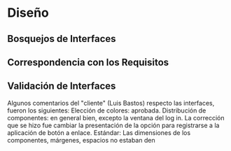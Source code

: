 
<h1>Diseño</h1>


## Bosquejos de Interfaces 
## Correspondencia con los Requisitos 
## Validación de Interfaces

Algunos comentarios del "cliente" (Luis Bastos) respecto las interfaces, fueron los siguientes: 
Elección de colores: aprobada.
Distribución de componentes: en general bien, excepto la ventana del log in. La corrección que se hizo fue cambiar la presentación de la opción para registrarse a la aplicación de botón a enlace. 
Estándar: Las dimensiones de los componentes, márgenes, espacios no estaban den

<!--stackedit_data:
eyJoaXN0b3J5IjpbMTAzMzkzNDExNSwtMTgzMDYzMjE2NF19
-->